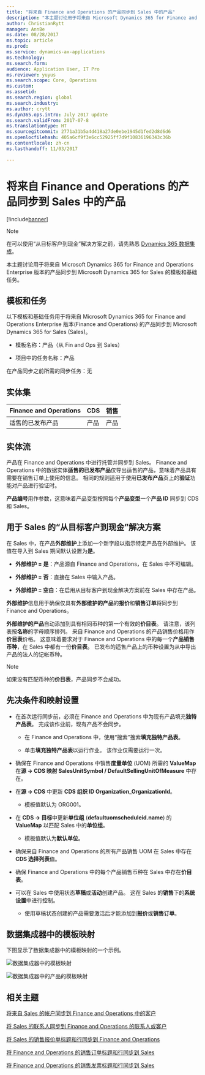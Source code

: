 ```yaml
---
title: "将来自 Finance and Operations 的产品同步到 Sales 中的产品"
description: "本主题讨论用于将来自 Microsoft Dynamics 365 for Finance and Operations Enterprise 版本的产品同步到 Microsoft Dynamics 365 for Sales 的模板和基础任务。"
author: ChristianRytt
manager: AnnBe
ms.date: 08/28/2017
ms.topic: article
ms.prod: 
ms.service: dynamics-ax-applications
ms.technology: 
ms.search.form: 
audience: Application User, IT Pro
ms.reviewer: yuyus
ms.search.scope: Core, Operations
ms.custom: 
ms.assetid: 
ms.search.region: global
ms.search.industry: 
ms.author: crytt
ms.dyn365.ops.intro: July 2017 update
ms.search.validFrom: 2017-07-8
ms.translationtype: HT
ms.sourcegitcommit: 2771a31b5a4d418a27de0ebe1945d1fed2d8d6d6
ms.openlocfilehash: 405a6cf9f3e6cc52925ff7d9f10836196343c36b
ms.contentlocale: zh-cn
ms.lasthandoff: 11/03/2017

---
```


# <a name="synchronize-products-from-finance-and-operations-to-products-in-sales"></a>将来自 Finance and Operations 的产品同步到 Sales 中的产品

[!include[banner](../includes/banner.md)]

> [!NOTE]
> 在可以使用“从目标客户到现金”解决方案之前，请先熟悉 [Dynamics 365 数据集成](/common-data-service/entity-reference/dynamics-365-integration)。 

本主题讨论用于将来自 Microsoft Dynamics 365 for Finance and Operations Enterprise 版本的产品同步到 Microsoft Dynamics 365 for Sales 的模板和基础任务。

## <a name="template-and-task"></a>模板和任务

以下模板和基础任务用于将来自 Microsoft Dynamics 365 for Finance and Operations Enterprise 版本(Finance and Operations) 的产品同步到 Microsoft Dynamics 365 for Sales (Sales)。

-   模板名称：产品（从 Fin and Ops 到 Sales）

-   项目中的任务名称：产品

在产品同步之前所需的同步任务：无

## <a name="entity-set"></a>实体集

| **Finance and Operations** | **CDS** | **销售**  |
|----------------------------|---------|------------|
| 适售的已发布产品 | 产品 | 产品   |

## <a name="entity-flow"></a>实体流

产品在 Finance and Operations 中进行托管并同步到 Sales。 Finance and Operations 中的数据实体**适售的已发布产品**仅导出适售的产品，意味着产品具有需要在销售订单上使用的信息。 相同的规则适用于使用**已发布产品**页上的**验证**功能对产品进行验证时。

**产品编号**用作参数，这意味着产品变型按照每个**产品变型**一个**产品 ID** 同步到 CDS 和 Sales。

## <a name="prospect-to-cash-solution-for-sales"></a>用于 Sales 的“从目标客户到现金”解决方案

在 Sales 中，在产品**外部维护**上添加一个新字段以指示特定产品在外部维护。 该值在导入到 Sales 期间默认设置为**是**。

-   **外部维护 = 是**：产品源自 Finance and Operations，在 Sales 中不可编辑。

-   **外部维护 = 否**：直接在 Sales 中输入产品。

-   **外部维护 = 空白**：在启用从目标客户到现金解决方案前在 Sales 中存在产品。

**外部维护**信息用于确保仅具有**外部维护的产品**的**报价**和**销售订单**将同步到 Finance and Operations。

**外部维护的产品**自动添加到具有相同币种的第一个有效的**价目表**。 请注意，该列表按**名称**的字母顺序排列。 来自 Finance and Operations 的产品销售价格用作**价目表**价格。 这意味着要求对于 Finance and Operations 中的每一个**产品销售币种**，在 Sales 中都有一份**价目表**。 已发布的适售产品上的币种设置为从中导出产品的法人的记帐币种。

> [!NOTE]
> 如果没有匹配币种的**价目表**，产品同步不会成功。

## <a name="preconditions-and-mapping-setup"></a>先决条件和映射设置

-   在首次运行同步前，必须在 Finance and Operations 中为现有产品填充**独特产品表**。 完成该作业前，现有产品不会同步。

    -   在 Finance and Operations 中，使用“搜索”搜索**填充独特产品表**。

    -   单击**填充独特产品表**以运行作业。 该作业仅需要运行一次。

-   确保在 Finance and Operations 中销售**度量单位** (UOM) 所需的 **ValueMap** 在**源 -\> CDS 映射 SalesUnitSymbol / DefaultSellingUnitOfMeasure** 中存在。

-   在**源 -\> CDS** 中更新 **CDS 组织 ID Organization_OrganizationId**。

    -   模板值默认为 ORG001。

-   在 **CDS -\> 目标**中更新**单位组** (**defaultuomscheduleid.name**) 的 **ValueMap** 以匹配 Sales 中的**单位组**。

    -   模板值默认为**默认单位**。

-   确保来自 Finance and Operations 的所有产品销售 UOM 在 Sales 中存在 **CDS 选择列表**值。

-   确保 Finance and Operations 中的每个产品销售币种在 Sales 中存在**价目表**。

-   可以在 Sales 中使用状态**草稿**或**活动**创建产品。 这在 Sales 的**销售**下的**系统设置**中进行控制。

    -   使用草稿状态创建的产品需要激活后才能添加到**报价**或**销售订单**。

## <a name="template-mapping-in-data-integrator"></a>数据集成器中的模板映射

下图显示了数据集成器中的模板映射的一个示例。

![数据集成器中的模板映射](./media/products-template-mapping-data-integrator-1.png)

![数据集成器中的产品的模板映射](./media/products-template-mapping-data-integrator-2.png)

## <a name="related-topics"></a>相关主题

[将来自 Sales 的帐户同步到 Finance and Operations 中的客户](accounts-template-mapping.md)

[将 Sales 的联系人同步到 Finance and Operations 的联系人或客户](contacts-template-mapping.md)

[将 Sales 的销售报价单标题和行同步到 Finance and Operations](sales-quotation-template-mapping.md)

[将 Finance and Operations 的销售订单标题和行同步到 Sales](sales-order-template-mapping.md)

[将 Finance and Operations 的销售发票标题和行同步到 Sales](sales-invoice-template-mapping.md)


